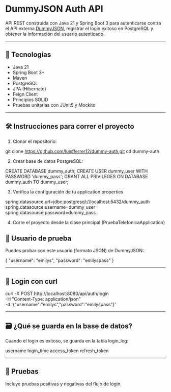 # DummyJSON Auth API

API REST construida con Java 21 y Spring Boot 3 para autenticarse contra el API externa [DummyJSON](https://dummyjson.com), 
registrar el login exitoso en PostgreSQL y obtener la información del usuario autenticado.

---

## 🔧 Tecnologías

- Java 21
- Spring Boot 3+
- Maven
- PostgreSQL
- JPA (Hibernate)
- Feign Client
- Principios SOLID
- Pruebas unitarias con JUnit5 y Mockito

---

## 🛠️ Instrucciones para correr el proyecto

1. Clonar el repositorio:

git clone https://github.com/luisfferrer12/dummy-auth.git
cd dummy-auth

2. Crear base de datos PostgreSQL:

CREATE DATABASE dummy_auth;
CREATE USER dummy_user WITH PASSWORD 'dummy_pass';
GRANT ALL PRIVILEGES ON DATABASE dummy_auth TO dummy_user;

3. Verifica la configuración de tu application.properties

spring.datasource.url=jdbc:postgresql://localhost:5432/dummy_auth
spring.datasource.username=dummy_user
spring.datasource.password=dummy_pass

4. Corre el proyecto desde la clase principal (PruebaTelefonicaApplication)

## 🧪 Usuario de prueba
Puedes probar con este usuario (formato JSON) de DummyJSON:

{
    "username": "emilys",
    "password": "emilyspass"
}

---
## 🔐 Login con curl

curl -X POST http://localhost:8080/api/auth/login \
-H "Content-Type: application/json" \
-d '{"username":"emilys","password":"emilyspass"}'

---
## 🗃️ ¿Qué se guarda en la base de datos?

Cuando el login es exitoso, se guarda en la tabla login_log:

username
login_time
access_token
refresh_token

---
## 🧪 Pruebas

Incluye pruebas positivas y negativas del flujo de login.

